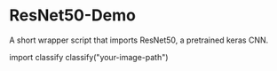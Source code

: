 # ResNet50-Demo
A short wrapper script that imports ResNet50, a pretrained keras CNN.

import classify
classify("your-image-path")
